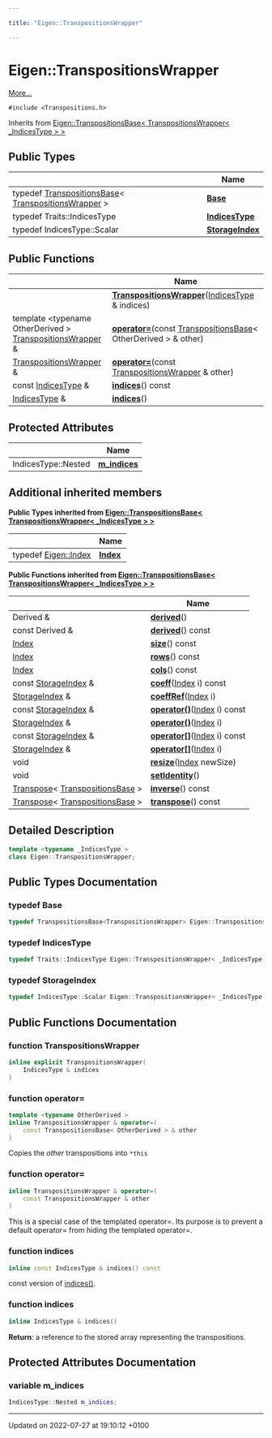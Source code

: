 ```yaml
---

title: "Eigen::TranspositionsWrapper"

---
```


# Eigen::TranspositionsWrapper



 [More...](#detailed-description)


`#include <Transpositions.h>`

Inherits from [Eigen::TranspositionsBase< TranspositionsWrapper< _IndicesType > >](http://example.org/classes/classeigen_1_1transpositionsbase/)

## Public Types

|                | Name           |
| -------------- | -------------- |
| typedef <a href="http://example.org/classes/classeigen_1_1transpositionsbase/">TranspositionsBase</a>< <a href="http://example.org/classes/classeigen_1_1transpositionswrapper/">TranspositionsWrapper</a> > | **[Base](http://example.org/classes/classeigen_1_1transpositionswrapper/#typedef-base)**  |
| typedef Traits::IndicesType | **[IndicesType](http://example.org/classes/classeigen_1_1transpositionswrapper/#typedef-indicestype)**  |
| typedef IndicesType::Scalar | **[StorageIndex](http://example.org/classes/classeigen_1_1transpositionswrapper/#typedef-storageindex)**  |

## Public Functions

|                | Name           |
| -------------- | -------------- |
| | **[TranspositionsWrapper](http://example.org/classes/classeigen_1_1transpositionswrapper/#function-transpositionswrapper)**(<a href="http://example.org/classes/classeigen_1_1transpositionswrapper/#typedef-indicestype">IndicesType</a> & indices) |
| template <typename OtherDerived \> <br><a href="http://example.org/classes/classeigen_1_1transpositionswrapper/">TranspositionsWrapper</a> & | **[operator=](http://example.org/classes/classeigen_1_1transpositionswrapper/#function-operator=)**(const <a href="http://example.org/classes/classeigen_1_1transpositionsbase/">TranspositionsBase</a>< OtherDerived > & other) |
| <a href="http://example.org/classes/classeigen_1_1transpositionswrapper/">TranspositionsWrapper</a> & | **[operator=](http://example.org/classes/classeigen_1_1transpositionswrapper/#function-operator=)**(const <a href="http://example.org/classes/classeigen_1_1transpositionswrapper/">TranspositionsWrapper</a> & other) |
| const <a href="http://example.org/classes/classeigen_1_1transpositionswrapper/#typedef-indicestype">IndicesType</a> & | **[indices](http://example.org/classes/classeigen_1_1transpositionswrapper/#function-indices)**() const |
| <a href="http://example.org/classes/classeigen_1_1transpositionswrapper/#typedef-indicestype">IndicesType</a> & | **[indices](http://example.org/classes/classeigen_1_1transpositionswrapper/#function-indices)**() |

## Protected Attributes

|                | Name           |
| -------------- | -------------- |
| IndicesType::Nested | **[m_indices](http://example.org/classes/classeigen_1_1transpositionswrapper/#variable-m-indices)**  |

## Additional inherited members

**Public Types inherited from [Eigen::TranspositionsBase< TranspositionsWrapper< _IndicesType > >](http://example.org/classes/classeigen_1_1transpositionsbase/)**

|                | Name           |
| -------------- | -------------- |
| typedef <a href="http://example.org/namespaces/namespaceeigen/#typedef-index">Eigen::Index</a> | **[Index](http://example.org/classes/classeigen_1_1transpositionsbase/#typedef-index)**  |

**Public Functions inherited from [Eigen::TranspositionsBase< TranspositionsWrapper< _IndicesType > >](http://example.org/classes/classeigen_1_1transpositionsbase/)**

|                | Name           |
| -------------- | -------------- |
| Derived & | **[derived](http://example.org/classes/classeigen_1_1transpositionsbase/#function-derived)**() |
| const Derived & | **[derived](http://example.org/classes/classeigen_1_1transpositionsbase/#function-derived)**() const |
| <a href="http://example.org/classes/classeigen_1_1transpositionsbase/#typedef-index">Index</a> | **[size](http://example.org/classes/classeigen_1_1transpositionsbase/#function-size)**() const |
| <a href="http://example.org/classes/classeigen_1_1transpositionsbase/#typedef-index">Index</a> | **[rows](http://example.org/classes/classeigen_1_1transpositionsbase/#function-rows)**() const |
| <a href="http://example.org/classes/classeigen_1_1transpositionsbase/#typedef-index">Index</a> | **[cols](http://example.org/classes/classeigen_1_1transpositionsbase/#function-cols)**() const |
| const <a href="http://example.org/classes/classeigen_1_1transpositionsbase/#typedef-storageindex">StorageIndex</a> & | **[coeff](http://example.org/classes/classeigen_1_1transpositionsbase/#function-coeff)**(<a href="http://example.org/classes/classeigen_1_1transpositionsbase/#typedef-index">Index</a> i) const |
| <a href="http://example.org/classes/classeigen_1_1transpositionsbase/#typedef-storageindex">StorageIndex</a> & | **[coeffRef](http://example.org/classes/classeigen_1_1transpositionsbase/#function-coeffref)**(<a href="http://example.org/classes/classeigen_1_1transpositionsbase/#typedef-index">Index</a> i) |
| const <a href="http://example.org/classes/classeigen_1_1transpositionsbase/#typedef-storageindex">StorageIndex</a> & | **[operator()](http://example.org/classes/classeigen_1_1transpositionsbase/#function-operator())**(<a href="http://example.org/classes/classeigen_1_1transpositionsbase/#typedef-index">Index</a> i) const |
| <a href="http://example.org/classes/classeigen_1_1transpositionsbase/#typedef-storageindex">StorageIndex</a> & | **[operator()](http://example.org/classes/classeigen_1_1transpositionsbase/#function-operator())**(<a href="http://example.org/classes/classeigen_1_1transpositionsbase/#typedef-index">Index</a> i) |
| const <a href="http://example.org/classes/classeigen_1_1transpositionsbase/#typedef-storageindex">StorageIndex</a> & | **[operator[]](http://example.org/classes/classeigen_1_1transpositionsbase/#function-operator[])**(<a href="http://example.org/classes/classeigen_1_1transpositionsbase/#typedef-index">Index</a> i) const |
| <a href="http://example.org/classes/classeigen_1_1transpositionsbase/#typedef-storageindex">StorageIndex</a> & | **[operator[]](http://example.org/classes/classeigen_1_1transpositionsbase/#function-operator[])**(<a href="http://example.org/classes/classeigen_1_1transpositionsbase/#typedef-index">Index</a> i) |
| void | **[resize](http://example.org/classes/classeigen_1_1transpositionsbase/#function-resize)**(<a href="http://example.org/classes/classeigen_1_1transpositionsbase/#typedef-index">Index</a> newSize) |
| void | **[setIdentity](http://example.org/classes/classeigen_1_1transpositionsbase/#function-setidentity)**() |
| <a href="http://example.org/classes/classeigen_1_1transpose/">Transpose</a>< <a href="http://example.org/classes/classeigen_1_1transpositionsbase/">TranspositionsBase</a> > | **[inverse](http://example.org/classes/classeigen_1_1transpositionsbase/#function-inverse)**() const |
| <a href="http://example.org/classes/classeigen_1_1transpose/">Transpose</a>< <a href="http://example.org/classes/classeigen_1_1transpositionsbase/">TranspositionsBase</a> > | **[transpose](http://example.org/classes/classeigen_1_1transpositionsbase/#function-transpose)**() const |


## Detailed Description

```cpp
template <typename _IndicesType >
class Eigen::TranspositionsWrapper;
```

## Public Types Documentation

### typedef Base

```cpp
typedef TranspositionsBase<TranspositionsWrapper> Eigen::TranspositionsWrapper< _IndicesType >::Base;
```


### typedef IndicesType

```cpp
typedef Traits::IndicesType Eigen::TranspositionsWrapper< _IndicesType >::IndicesType;
```


### typedef StorageIndex

```cpp
typedef IndicesType::Scalar Eigen::TranspositionsWrapper< _IndicesType >::StorageIndex;
```


## Public Functions Documentation

### function TranspositionsWrapper

```cpp
inline explicit TranspositionsWrapper(
    IndicesType & indices
)
```


### function operator=

```cpp
template <typename OtherDerived >
inline TranspositionsWrapper & operator=(
    const TranspositionsBase< OtherDerived > & other
)
```


Copies the _other_ transpositions into <code>&#42;this</code>


### function operator=

```cpp
inline TranspositionsWrapper & operator=(
    const TranspositionsWrapper & other
)
```


This is a special case of the templated operator=. Its purpose is to prevent a default operator= from hiding the templated operator=. 


### function indices

```cpp
inline const IndicesType & indices() const
```


const version of <a href="http://example.org/classes/classeigen_1_1transpositionswrapper/#function-indices">indices()</a>. 


### function indices

```cpp
inline IndicesType & indices()
```


**Return**: a reference to the stored array representing the transpositions. 

## Protected Attributes Documentation

### variable m_indices

```cpp
IndicesType::Nested m_indices;
```


-------------------------------

Updated on 2022-07-27 at 19:10:12 +0100